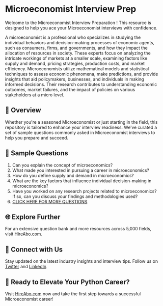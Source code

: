 # Microeconomist Interview Prep

Welcome to the Microeconomist Interview Preparation ! This resource is designed to help you ace your Microeconomist interviews with confidence.

A microeconomist is a professional who specializes in studying the individual behaviors and decision-making processes of economic agents, such as consumers, firms, and governments, and how they impact the allocation of resources in society. These experts focus on analyzing the intricate workings of markets at a smaller scale, examining factors like supply and demand, pricing strategies, production costs, and market efficiency. Microeconomists utilize mathematical models and statistical techniques to assess economic phenomena, make predictions, and provide insights that aid policymakers, businesses, and individuals in making informed decisions. Their research contributes to understanding economic outcomes, market failures, and the impact of policies on various stakeholders at a micro level.

## 🚀 Overview

Whether you're a seasoned Microeconomist or just starting in the field, this repository is tailored to enhance your interview readiness. We've curated a set of sample questions commonly asked in Microeconomist interviews to help you prepare and succeed.

## 📝 Sample Questions

1. Can you explain the concept of microeconomics?
2. What made you interested in pursuing a career in microeconomics?
3. How do you define supply and demand in microeconomics?
4. What are the key factors that influence individual decision-making in microeconomics?
5. Have you worked on any research projects related to microeconomics? If so, can you discuss your findings and methodologies used?
6. [CLICK HERE FOR MORE QUESTIONS](https://hireabo.com/job/7_4_46/Microeconomist)

## 🌐 Explore Further

For an extensive question bank and more resources across 5,000 fields, visit [HireAbo.com](https://www.hireabo.com).

## 📱 Connect with Us

Stay updated on the latest industry insights and interview tips. Follow us on [Twitter](https://twitter.com/hireabo) and [LinkedIn](https://www.linkedin.com/in/hire-abo-3609972a8/).

## 🚀 Ready to Elevate Your Python Career?

Visit [HireAbo.com](https://www.hireabo.com) now and take the first step towards a successful Microeconomist career!